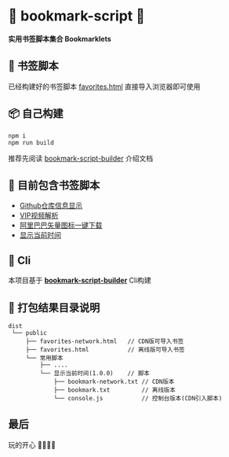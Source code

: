 # 🔖 bookmark-script 🔖

**实用书签脚本集合 Bookmarklets**

## 🔖 书签脚本

已经构建好的书签脚本 [favorites.html](./dist/favorites.html) 直接导入浏览器即可使用

## 📦 自己构建

```shell
npm i
npm run build
```

推荐先阅读 [bookmark-script-builder](https://github.com/xiaohuohumax/bookmark-script-builder/tree/main/packages/bookmark-script#readme) 介绍文档

## 📄 目前包含书签脚本

+ [Github仓库信息显示](./src/public/github.com/showReposInfo/index.ts)
+ [VIP视频解析](./src/public/vip/video/index.ts)
+ [阿里巴巴矢量图标一键下载](./src/public/www.iconfont.cn/downloadIcons/index.ts)
+ [显示当前时间](./src/public/common/clock/clock.ts)

## 🔗 Cli

本项目基于 **[bookmark-script-builder](https://github.com/xiaohuohumax/bookmark-script-builder)** Cli构建

## 🌳 打包结果目录说明

```text
dist
 └── public
     ├── favorites-network.html   // CDN版可导入书签
     ├── favorites.html           // 离线版可导入书签
     └── 常用脚本
         ├── ....
         └── 显示当前时间(1.0.0)    // 脚本
             ├── bookmark-network.txt // CDN版本
             ├── bookmark.txt         // 离线版本
             └── console.js           // 控制台版本(CDN引入脚本)
```

## 最后

玩的开心 🎉🎉🎉🎉
